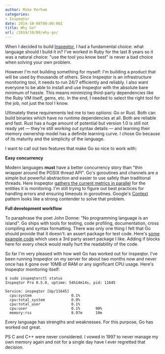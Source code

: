 ```yaml
---
author: Mike Perham
categories:
- Inspeqtor
date: 2014-10-08T00:00:00Z
title: Why Go?
url: /2014/10/08/why-go/
---
```


When I decided to build [Inspeqtor][1], I had a fundamental choice: what language should I build it in? I've worked in Ruby for the last 8 years so it was a natural choice: "use the tool you know best" is never a bad choice when solving your own problem.

However I'm not building something for myself: I'm building a product that will be used by thousands of others. Since Inspeqtor is an infrastructure monitoring tool, it needs to run 24/7 efficiently and reliably. I also want everyone to be able to install and use Inspeqtor with the absolute bare minimum of hassle. This means minimizing third-party dependencies like the Ruby VM itself, gems, etc. In the end, I needed to select the right tool for the job, not just the tool I know.

Ultimately these requirements led me to two options: Go or Rust. Both can build binaries which have no runtime dependencies at all. Both are reliable and fast. Rust has a huge amount of potential but version 1.0 is still not ready yet &mdash; they're still working out syntax details &mdash; and learning their memory ownership model has a definite learning curve. I chose Go because of its maturity and the simplicity of the language.

I want to call out two features that make Go so nice to work with:

**Easy concurrency**

Modern languages **must** have a better concurrency story than "thin wrapper around the POSIX thread API". Go's goroutines and channels are a simple but powerful abstraction and easier to use safely than traditional threads. Here Inspeqtor [gathers the current metrics in parallel][2] for the entities it is monitoring. I'm still trying to figure out best practices for handling errors and ensuring timeouts in goroutines. Google's [Context][3] pattern looks like a strong contender to solve that problem.

**Full development workflow**

To paraphrase the poet John Donne: "No programming language is an island". Go ships with tools for testing, code profiling, documentation, cross compiling and syntax formatting. There was only one thing I felt that Go should provide that it doesn't: an assert package for test code. Here's [some example code][4] which uses a 3rd party assert package I like. Adding if blocks here for every check would really hurt the readability of the code.

So far I'm very pleased with how well Go has worked out for Inspeqtor. I've been running Inspeqtor on my server for about two months now and never once has it gone over 10MB of RAM or any significant CPU usage. Here's Inspeqtor monitoring itself:

```
$ sudo inspeqtorctl status
Inspeqtor Pro 0.5.0, uptime: 54h14m14s, pid: 11645

Service: inspeqtor [Up/11645]
  cpu:system                  0.1%           
  cpu:total_system            0.0%           
  cpu:total_user              0.1%           
  cpu:user                    0.1%       90%
  memory:rss                  8.97m      10m
```

Every language has strengths and weaknesses. For this purpose, Go has worked out great.

PS C and C++ were never considered. I vowed in 1997 to never manage my own memory again and not for a single day have I ever regretted that decision.

 [1]: https://github.com/mperham/inspeqtor
 [2]: https://github.com/mperham/inspeqtor/blob/master/inspeqtor.go#L241
 [3]: http://blog.golang.org/context
 [4]: https://github.com/mperham/inspeqtor/blob/master/events_test.go#L25
